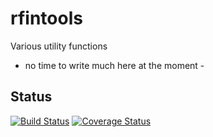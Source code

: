 # rfintools
Various utility functions

- no time to write much here at the moment -

## Status
[![Build Status](https://travis-ci.org/cloudcello/rfintools.svg?branch=master)](https://travis-ci.org/cloudcello/rfintools)
[![Coverage Status](https://coveralls.io/repos/cloudcello/rfintools/badge.svg?branch=master)](https://coveralls.io/repos/cloudcello/rfintools)
